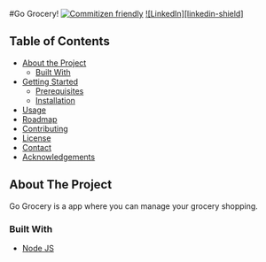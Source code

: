 #Go Grocery! 
[![Commitizen friendly](https://img.shields.io/badge/commitizen-friendly-brightgreen.svg)](http://commitizen.github.io/cz-cli/)
[![LinkedIn][linkedin-shield]][linkedin-url]

<!-- TABLE OF CONTENTS -->
## Table of Contents

* [About the Project](#about-the-project)
  * [Built With](#built-with)
* [Getting Started](#getting-started)
  * [Prerequisites](#prerequisites)
  * [Installation](#installation)
* [Usage](#usage)
* [Roadmap](#roadmap)
* [Contributing](#contributing)
* [License](#license)
* [Contact](#contact)
* [Acknowledgements](#acknowledgements)

<!-- ABOUT THE PROJECT -->
## About The Project

Go Grocery is a app where you can manage your grocery shopping.

### Built With

* [Node JS](https://nodejs.org)


<!-- MARKDOWN LINKS & IMAGES -->
<!-- https://www.markdownguide.org/basic-syntax/#reference-style-links -->
<!-- https://github.com/othneildrew/Best-README-Template/blob/master/README.md -->
[linkedin-url]: https://linkedin.com/in/guilhermogonzalez